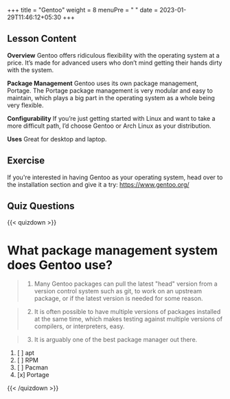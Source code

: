 +++
title = "Gentoo"
weight = 8
menuPre = "<i class='fl-gentoo'></i> "
date = 2023-01-29T11:46:12+05:30
+++

## Lesson Content

**Overview**
Gentoo offers ridiculous flexibility with the operating system at a price. It’s made for advanced users who don’t mind getting their hands dirty with the system.

**Package Management**
Gentoo uses its own package management, Portage. The Portage package management is very modular and easy to maintain, which plays a big part in the operating system as a whole being very flexible.

**Configurability**
If you’re just getting started with Linux and want to take a more difficult path, I’d choose Gentoo or Arch Linux as your distribution.

**Uses**
Great for desktop and laptop.

## Exercise

If you're interested in having Gentoo as your operating system, head over to the installation section and give it a try: <a href='https://www.gentoo.org/'>https://www.gentoo.org/</a>

## Quiz Questions


{{< quizdown >}}

# What package management system does Gentoo use?

> 1. Many Gentoo packages can pull the latest "head" version from a version control system such as git, to work on an upstream package, or if the latest version is needed for some reason.

> 2. It is often possible to have multiple versions of packages installed at the same time, which makes testing against multiple versions of compilers, or interpreters, easy.

> 3. It is arguably one of the best package manager out there.

1. [ ] apt
2. [ ] RPM
3. [ ] Pacman
4. [x] Portage

{{< /quizdown >}}
